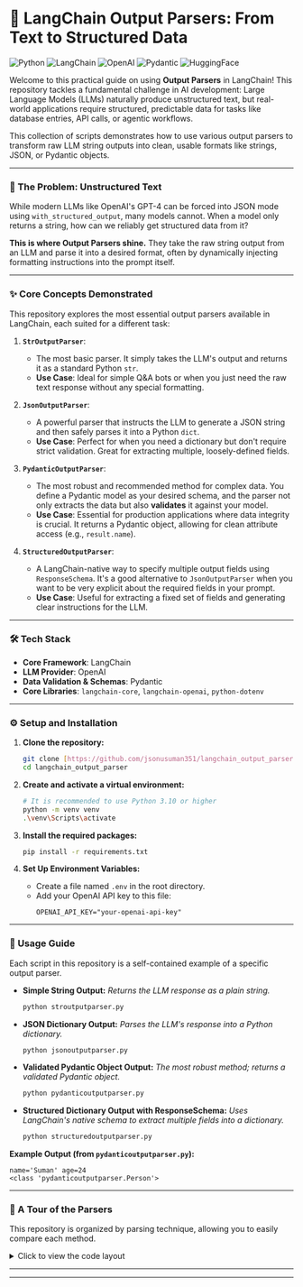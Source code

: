 # 🔧 LangChain Output Parsers: From Text to Structured Data

![Python](https://img.shields.io/badge/Python-3.10-blue?style=for-the-badge&logo=python) ![LangChain](https://img.shields.io/badge/LangChain-0086CB?style=for-the-badge&logo=langchain)
 ![OpenAI](https://img.shields.io/badge/OpenAI-412991?style=for-the-badge&logo=openai) ![Pydantic](https://img.shields.io/badge/Pydantic-E92063?style=for-the-badge&logo=pydantic)
 ![HuggingFace](https://img.shields.io/badge/Hugging%20Face-FFD61E?style=for-the-badge&logo=huggingface)



Welcome to this practical guide on using **Output Parsers** in LangChain! This repository tackles a fundamental challenge in AI development: Large Language Models (LLMs) naturally produce unstructured text, but real-world applications require structured, predictable data for tasks like database entries, API calls, or agentic workflows.

This collection of scripts demonstrates how to use various output parsers to transform raw LLM string outputs into clean, usable formats like strings, JSON, or Pydantic objects.

---

### 🤔 The Problem: Unstructured Text

While modern LLMs like OpenAI's GPT-4 can be forced into JSON mode using `with_structured_output`, many models cannot. When a model only returns a string, how can we reliably get structured data from it?

**This is where Output Parsers shine.** They take the raw string output from an LLM and parse it into a desired format, often by dynamically injecting formatting instructions into the prompt itself.

---

### ✨ Core Concepts Demonstrated

This repository explores the most essential output parsers available in LangChain, each suited for a different task:

1.  **`StrOutputParser`**:
    -   The most basic parser. It simply takes the LLM's output and returns it as a standard Python `str`.
    -   **Use Case**: Ideal for simple Q&A bots or when you just need the raw text response without any special formatting.

2.  **`JsonOutputParser`**:
    -   A powerful parser that instructs the LLM to generate a JSON string and then safely parses it into a Python `dict`.
    -   **Use Case**: Perfect for when you need a dictionary but don't require strict validation. Great for extracting multiple, loosely-defined fields.

3.  **`PydanticOutputParser`**:
    -   The most robust and recommended method for complex data. You define a Pydantic model as your desired schema, and the parser not only extracts the data but also **validates** it against your model.
    -   **Use Case**: Essential for production applications where data integrity is crucial. It returns a Pydantic object, allowing for clean attribute access (e.g., `result.name`).

4.  **`StructuredOutputParser`**:
    -   A LangChain-native way to specify multiple output fields using `ResponseSchema`. It's a good alternative to `JsonOutputParser` when you want to be very explicit about the required fields in your prompt.
    -   **Use Case**: Useful for extracting a fixed set of fields and generating clear instructions for the LLM.

---

### 🛠️ Tech Stack

-   **Core Framework**: LangChain
-   **LLM Provider**: OpenAI
-   **Data Validation & Schemas**: Pydantic
-   **Core Libraries**: `langchain-core`, `langchain-openai`, `python-dotenv`

---

### ⚙️ Setup and Installation

1.  **Clone the repository:**
    ```bash
    git clone [https://github.com/jsonusuman351/langchain_output_parser.git](https://github.com/jsonusuman351/langchain_output_parser.git)
    cd langchain_output_parser
    ```

2.  **Create and activate a virtual environment:**
    ```bash
    # It is recommended to use Python 3.10 or higher
    python -m venv venv
    .\venv\Scripts\activate
    ```

3.  **Install the required packages:**
    ```bash
    pip install -r requirements.txt
    ```

4.  **Set Up Environment Variables:**
    -   Create a file named `.env` in the root directory.
    -   Add your OpenAI API key to this file:
        ```env
        OPENAI_API_KEY="your-openai-api-key"
        ```

---

### 🚀 Usage Guide

Each script in this repository is a self-contained example of a specific output parser.

-   **Simple String Output:**
    *Returns the LLM response as a plain string.*
    ```bash
    python stroutputparser.py
    ```

-   **JSON Dictionary Output:**
    *Parses the LLM's response into a Python dictionary.*
    ```bash
    python jsonoutputparser.py
    ```

-   **Validated Pydantic Object Output:**
    *The most robust method; returns a validated Pydantic object.*
    ```bash
    python pydanticoutputparser.py
    ```

-   **Structured Dictionary Output with ResponseSchema:**
    *Uses LangChain's native schema to extract multiple fields into a dictionary.*
    ```bash
    python structuredoutputparser.py
    ```

**Example Output (from `pydanticoutputparser.py`):**
```
name='Suman' age=24
<class 'pydanticoutputparser.Person'>
```

---

### 🔬 A Tour of the Parsers

This repository is organized by parsing technique, allowing you to easily compare each method.

<details>
<summary>Click to view the code layout</summary>

```
langchain_output_parser/
│
├── stroutputparser.py          # Basic: Returns a string
├── jsonoutputparser.py         # Intermediate: Returns a JSON dictionary
├── pydanticoutputparser.py     # Advanced: Returns a validated Pydantic object
├── structuredoutputparser.py   # Alternative: Uses ResponseSchema for dictionary output
│
├── requirements.txt
├── .env                        # (need to create this for your API key)
└── README.md
```
</details>

---

---